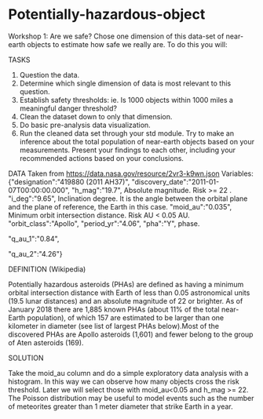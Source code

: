 # Potentially-hazardous-object

Workshop 1: 
Are we safe? Chose one dimension of this data-set of near-earth objects to estimate how safe we really are. To do this you will:

TASKS 
1) Question the data.
2) Determine which single dimension of data is most relevant to this question.
3) Establish safety thresholds: ie. Is 1000 objects within 1000 miles a meaningful danger threshold?
4) Clean the dataset down to only that dimension.
5) Do basic pre-analysis data visualization.
6) Run the cleaned data set through your std module.
Try to make an inference about the total population of near-earth objects based on your measurements.
Present your findings to each other, including your recommended actions based on your conclusions.

DATA 
Taken from https://data.nasa.gov/resource/2vr3-k9wn.json
Variables: 
{"designation":"419880 (2011 AH37)",
"discovery_date":"2011-01-07T00:00:00.000",
"h_mag":"19.7", Absolute magnitude. Risk >= 22 .
"i_deg":"9.65", Inclination degree. It is the angle between the orbital plane and the plane of reference, the Earth in this case.
"moid_au":"0.035", Minimum orbit intersection distance. Risk AU < 0.05 AU. 
"orbit_class":"Apollo",
"period_yr":"4.06",
"pha":"Y", phase.

"q_au_1":"0.84",

"q_au_2":"4.26"}

DEFINITION (Wikipedia)

Potentially hazardous asteroids (PHAs) are defined as having a minimum orbital intersection distance with Earth of less than 0.05 astronomical units (19.5 lunar distances) and an absolute magnitude of 22 or brighter. As of January 2018 there are 1,885 known PHAs (about 11% of the total near-Earth population), of which 157 are estimated to be larger than one kilometer in diameter (see list of largest PHAs below).Most of the discovered PHAs are Apollo asteroids (1,601) and fewer belong to the group of Aten asteroids (169).

SOLUTION 

Take the moid_au column and do a simple exploratory data analysis with a histogram. In this way we can observe how many objects cross the risk threshold. Later we will select those with moid_au<0.05 and h_mag >= 22.
The Poisson distribution may be useful to model events such as the number of meteorites greater than 1 meter diameter that strike Earth in a year.


